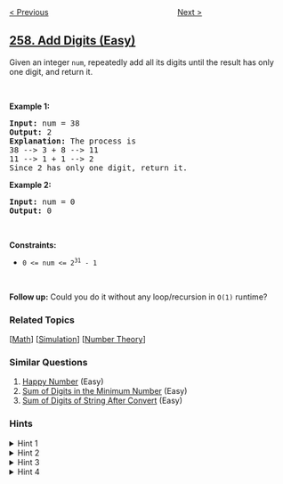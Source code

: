 <!--|This file generated by command(leetcode description); DO NOT EDIT.    |-->
<!--+----------------------------------------------------------------------+-->
<!--|@author    openset <openset.wang@gmail.com>                           |-->
<!--|@link      https://github.com/openset                                 |-->
<!--|@home      https://github.com/openset/leetcode                        |-->
<!--+----------------------------------------------------------------------+-->

[< Previous](../binary-tree-paths "Binary Tree Paths")
　　　　　　　　　　　　　　　　
[Next >](../3sum-smaller "3Sum Smaller")

## [258. Add Digits (Easy)](https://leetcode.com/problems/add-digits "各位相加")

<p>Given an integer <code>num</code>, repeatedly add all its digits until the result has only one digit, and return it.</p>

<p>&nbsp;</p>
<p><strong>Example 1:</strong></p>

<pre>
<strong>Input:</strong> num = 38
<strong>Output:</strong> 2
<strong>Explanation:</strong> The process is
38 --&gt; 3 + 8 --&gt; 11
11 --&gt; 1 + 1 --&gt; 2 
Since 2 has only one digit, return it.
</pre>

<p><strong>Example 2:</strong></p>

<pre>
<strong>Input:</strong> num = 0
<strong>Output:</strong> 0
</pre>

<p>&nbsp;</p>
<p><strong>Constraints:</strong></p>

<ul>
	<li><code>0 &lt;= num &lt;= 2<sup>31</sup> - 1</code></li>
</ul>

<p>&nbsp;</p>
<p><strong>Follow up:</strong> Could you do it without any loop/recursion in <code>O(1)</code> runtime?</p>

### Related Topics
  [[Math](../../tag/math/README.md)]
  [[Simulation](../../tag/simulation/README.md)]
  [[Number Theory](../../tag/number-theory/README.md)]

### Similar Questions
  1. [Happy Number](../happy-number) (Easy)
  1. [Sum of Digits in the Minimum Number](../sum-of-digits-in-the-minimum-number) (Easy)
  1. [Sum of Digits of String After Convert](../sum-of-digits-of-string-after-convert) (Easy)

### Hints
<details>
<summary>Hint 1</summary>
A naive implementation of the above process is trivial. Could you come up with other methods?
</details>

<details>
<summary>Hint 2</summary>
What are all the possible results?
</details>

<details>
<summary>Hint 3</summary>
How do they occur, periodically or randomly?
</details>

<details>
<summary>Hint 4</summary>
You may find this <a href="https://en.wikipedia.org/wiki/Digital_root" target="_blank">Wikipedia article</a> useful.
</details>
